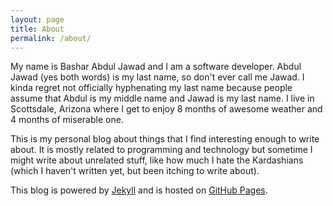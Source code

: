 ```yaml
---
layout: page
title: About
permalink: /about/
---
```


My name is Bashar Abdul Jawad and I am a software developer. Abdul Jawad (yes both words) is my last name, so don't ever call me Jawad. I kinda regret not officially hyphenating my last name because people assume that
Abdul is my middle name and Jawad is my last name. I live in Scottsdale, Arizona where I get to enjoy 8 months of awesome weather and 4 months of miserable one.

This is my personal blog about things that I find interesting enough to write about. It is mostly related to programming and technology but sometime I might write about unrelated stuff, like how
much I hate the Kardashians (which I haven't written yet, but been itching to write about).

This blog is powered by <a href="http://jekyllrb.com/">Jekyll</a> and is hosted on <a href="https://pages.github.com">GitHub Pages</a>.